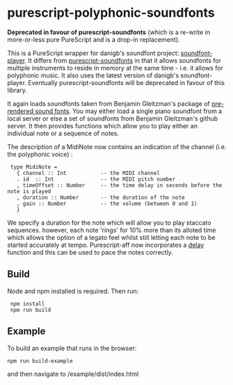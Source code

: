 purescript-polyphonic-soundfonts
================================

__Deprecated in favour of purescript-soundfonts__ (which is a re-write in more-or-less pure PureScript and is a drop-in replacement).

This is a PureScript wrapper for danigb's soundfont project: [soundfont-player](https://github.com/danigb/soundfont-player). It differs from [purescript-soundfonts](https://github.com/newlandsvalley/purescript-soundfonts) in that it allows soundfonts for multiple instruments to reside in memory at the same time - i.e. it allows for polyphonic music. It also uses the latest version of danigb's soundfont-player. Eventually purescript-soundfonts will be deprecated in favour of this library.  


It again loads soundfonts taken from Benjamin Gleitzman's package of [pre-rendered sound fonts](https://github.com/gleitz/midi-js-soundfonts). You may either load a single piano soundfont from a local server or else a set of soundfonts from Benjamin Gleitzman's github server. It then provides functions which allow you to play either an individual note or a sequence of notes.

The description of a MidiNote now contains an indication of the channel  (i.e. the polyphonic voice) :

     type MidiNote =
       { channel :: Int           -- the MIDI channel
       . id  :: Int               -- the MIDI pitch number
       , timeOffset :: Number     -- the time delay in seconds before the note is played
       , duration :: Number       -- the duration of the note
       , gain :: Number           -- the volume (between 0 and 1)
       }

We specify a duration for the note which will allow you to play staccato sequences. however, each note 'rings' for 10% more than its alloted time which allows the option of a legato feel whilst still letting each note to be started accurately at tempo.  Purescript-aff now incorporates a [delay](https://github.com/slamdata/purescript-aff/blob/master/src/Control/Monad/Aff.purs) function and this can be used to pace the notes correctly.

## Build

Node and npm installed is required. Then run:

     npm install
     npm run build

## Example

To build an example that runs in the browser:

    npm run build-example

and then navigate to /example/dist/index.html
